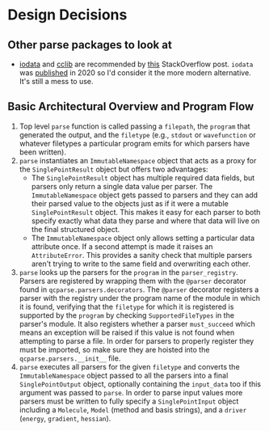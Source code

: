 # Design Decisions

## Other parse packages to look at

- [iodata](https://github.com/theochem/iodata) and [cclib](https://cclib.github.io/contents.html) are recommended by [this](https://mattermodeling.stackexchange.com/questions/6532/whats-the-best-quantum-chemistry-output-parser-for-the-command-line) StackOverflow post. `iodata` was [published](https://onlinelibrary.wiley.com/doi/abs/10.1002/jcc.26468?casa_token=iQFOBtKf0qAAAAAA:pAv_vxn6Nfis_DhQENlqGpeIZoawNhJYCg17fdobB3ftuyEbHSOAyHbsjKTeU_AdVS48EiqqQDzUHKNf) in 2020 so I'd consider it the more modern alternative. It's still a mess to use.

## Basic Architectural Overview and Program Flow

1. Top level `parse` function is called passing a `filepath`, the `program` that generated the output, and the `filetype` (e.g., `stdout` or `wavefunction` or whatever filetypes a particular program emits for which parsers have been written).
2. `parse` instantiates an `ImmutableNamespace` object that acts as a proxy for the `SinglePointResult` object but offers two advantages:
   - The `SinglePointResult` object has multiple required data fields, but parsers only return a single data value per parser. The `ImmutableNamespace` object gets passed to parsers and they can add their parsed value to the objects just as if it were a mutable `SinglePointResult` object. This makes it easy for each parser to both specify exactly what data they parse and where that data will live on the final structured object.
   - The `ImmutableNamespace` object only allows setting a particular data attribute once. If a second attempt is made it raises an `AttributeError`. This provides a sanity check that multiple parsers aren't trying to write to the same field and overwriting each other.
3. `parse` looks up the parsers for the `program` in the `parser_registry`. Parsers are registered by wrapping them with the `@parser` decorator found in `qcparse.parsers.decorators`. The `@parser` decorator registers a parser with the registry under the program name of the module in which it is found, verifying that the `filetype` for which it is registered is supported by the `program` by checking `SupportedFileTypes` in the parser's module. It also registers whether a parser `must_succeed` which means an exception will be raised if this value is not found when attempting to parse a file. In order for parsers to properly register they must be imported, so make sure they are hoisted into the `qcparse.parsers.__init__` file.
4. `parse` executes all parsers for the given `filetype` and converts the `ImmutableNamespace` object passed to all the parsers into a final `SinglePointOutput` object, optionally containing the `input_data` too if this argument was passed to `parse`. In order to parse input values more parsers must be written to fully specify a `SinglePointInput` object including a `Molecule`, `Model` (method and basis strings), and a `driver` (`energy`, `gradient`, `hessian`).
